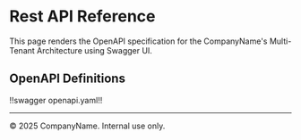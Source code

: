 # Rest API Reference

This page renders the OpenAPI specification for the CompanyName's Multi-Tenant Architecture using Swagger UI.

## OpenAPI Definitions

!!swagger openapi.yaml!!

---

© 2025 CompanyName. Internal use only.
